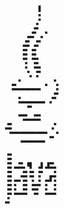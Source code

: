                            █
                           ▀
                           ▀
                           ▀
                          ▀
                         ▀▀
                        ▀▀    ▀
                      ▀▀▀   ▀
                     ▀▀   ▀▀
                    ▀▀▀  ▀▀
                    ▀▀  ▀▀
                    ▀▀  ▀▀
                    ▀▀  ▀▀▀
                     ▀   ▀▀
                     ▀   ▀▀▀
                      ▀   ▀▀
                       ▀  ▀
                  ▀               ▀
               ▀▀             ▀    ▀
               ▀▀▀▀▀▀▀▀▀▀▀▀▀       ▀
                                  ▀▀
                  ▀              ▀▀
                  ▀▀▀▀▀▀▀▀▀▀▀▀  ▀
                      ▀▀

                  ▀▀▀▀   ▀▀▀
                    ▀▀▀▀▀▀▀▀
             ▀▀                   ▀
            ▀▀▀                  ▀
              ▀▀▀▀▀▀▀▀▀▀▀▀▀▀▀▀▀    ▀
                                ▀▀
                   ▀▀▀▀▀▀▀▀▀▀▀


             ▀▀
             ▀▀
             ▀▀   ▀▀  ██    █  █▀▀
             ▀▀ ▀▀▀▀▀  ▀   ▀▀ ▀▀▀▀▀
             ▀▀     ▀▀ ▀▀  ▀▀     ▀
             ▀▀    ▀▀▀ ▀▀  ▀    █▀▀
             ▀▀ ▀▀▀ ▀▀  ▀  ▀  ▀▀▀ ▀
             ▀▀ ▀   ▀▀  ▀▀▀▀  ▀   ▀
             ▀▀ ▀   ▀▀  ▀▀▀   ▀   ▀
             ▀▀ ▀▀▀▀▀▀   ▀▀   ▀▀▀▀▀
             ▀
            ▀▀
